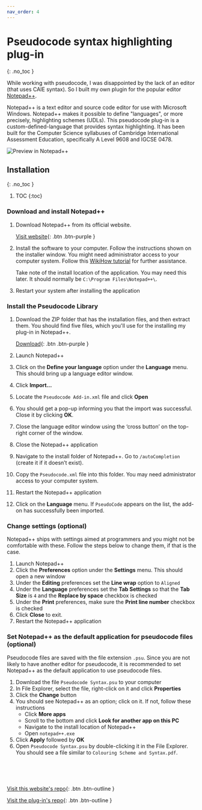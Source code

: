 ```yaml
---
nav_order: 4
---
```


# Pseudocode syntax highlighting plug-in
{: .no_toc }

While working with pseudocode, I was disappointed by the lack of an editor (that uses CAIE syntax). So I built my own plugin for the popular editor [Notepad++](https://notepad-plus-plus.org/).

Notepad++ is a text editor and source code editor for use with Microsoft Windows. Notepad++ makes it possible to define "languages", or more precisely, highlighting schemes (UDLs). This pseudocode plug-in is a custom-defined-language that provides syntax highlighting. It has been built for the Computer Science syllabuses of Cambridge International Assessment Education, specifically A Level 9608 and IGCSE 0478.

![Preview in Notepad++](https://github.com/eccentricOrange/NPP-CAIE-Pseudocode-Highlighting-plugin/blob/master/assets/preview.png?raw=true)

## Installation
{: .no_toc }

1. TOC
{:toc}

### Download and install Notepad++
1. Download Notepad++ from its official website.

    [Visit website](https://notepad-plus-plus.org/download/){: .btn .btn-purple }

2. Install the software to your computer. Follow the instructions shown on the installer window. You might need administrator access to your computer system. Follow this [WikiHow tutorial](https://www.wikihow.com/Install-Notepad%2B%2B) for further assistance.

   Take note of the install location of the application. You may need this later. It should normally be `C:\Program Files\Notepad++\`.

3. Restart your system after installing the application

### Install the Pseudocode Library
1. Download the ZIP folder that has the installation files, and then extract them. You should find five files, which you'll use for the installing my plug-in in Notepad++.

    [Download](https://downgit.github.io/#/home?url=https://github.com/eccentricOrange/NPP-CAIE-Pseudocode-Highlighting-plugin/tree/master/npp-psu-plugin&rootDirectory=false){: .btn .btn-purple }
    
2. Launch Notepad++
3. Click on the **Define your language** option under the **Language** menu. This should bring up a language editor window.
4. Click **Import...**
5. Locate the `Pseudocode Add-in.xml` file and click **Open**
6. You should get a pop-up informing you that the import was successful. Close it by clicking **OK**.
7. Close the language editor window using the ‘cross button’ on the top-right corner of the window.
8. Close the Notepad++ application
9. Navigate to the install folder of Notepad++. Go to `/autoCompletion` (create it if it doesn’t exist).
10. Copy the `Pseudocode.xml` file into this folder. You may need administrator access to your computer system.
11. Restart the Notepad++ application
12. Click on the **Language** menu. If `PseudoCode` appears on the list, the add-on has successfully been imported.

### Change settings (optional)
Notepad++ ships with settings aimed at programmers and you might not be comfortable with these. Follow the steps below to change them, if that is the case.
1.	Launch Notepad++
2.	Click the **Preferences** option under the **Settings** menu. This should open a new window
3.	Under the **Editing** preferences set the **Line wrap** option to `Aligned`
4.	Under the **Language** preferences set the **Tab Settings** so that the **Tab Size** is `4` and the **Replace by space** checkbox is checked 
5.	Under the **Print** preferences, make sure the **Print line number** checkbox is checked
6.	Click **Close** to exit.
7.	Restart the Notepad++ application

### Set Notepad++ as the default application for pseudocode files (optional)
Pseudocode files are saved with the file extension `.psu`. Since you are not likely to have another editor for pseudocode, it is recommended to set Notepad++ as the default application to use pseudocode files.
1.	Download the file `Pseudocode Syntax.psu` to your computer
2.	In File Explorer, select the file, right-click on it and click **Properties**
3.	Click the **Change** button
4.	You should see Notepad++ as an option; click on it. If not, follow these instructions
    * Click **More apps**
    * Scroll to the bottom and click **Look for another app on this PC**
    * Navigate to the install location of Notepad++
    * Open ``notepad++.exe``
5.	Click **Apply** followed by **OK**
6.	Open `Pseudocode Syntax.psu` by double-clicking it in the File Explorer. You should see a file similar to `Colouring Scheme and Syntax.pdf`.

<br> <br> <br>

[Visit this website's repo](https://github.com/eccentricOrange/CAIE-Computer-Science){: .btn .btn-outline }

[Visit the plug-in's repo](https://github.com/eccentricOrange/NPP-CAIE-Pseudocode-Highlighting-plugin){: .btn .btn-outline }
